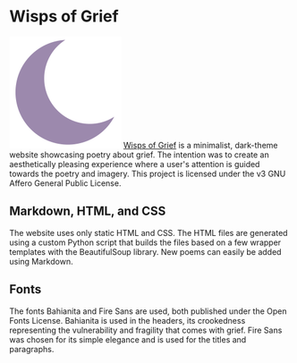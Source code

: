 # Wisps of Grief

[![Wisps of Grief](/favicons/favicon.svg)](https://wispsofgrief.netlify.app/) [Wisps of Grief](https://wispsofgrief.netlify.app/) is a minimalist, dark-theme website showcasing poetry about grief. The intention was to create an aesthetically pleasing experience where a user's attention is guided towards the poetry and imagery. This project is licensed under the v3 GNU Affero General Public License.

## Markdown, HTML, and CSS
The website uses only static HTML and CSS. The HTML files are generated using a custom Python script that builds the files based on a few wrapper templates with the BeautifulSoup library. New poems can easily be added using Markdown. 

## Fonts
The fonts Bahianita and Fire Sans are used, both published under the Open Fonts License. Bahianita is used in the headers, its crookedness representing the vulnerability and fragility that comes with grief. Fire Sans was chosen for its simple elegance and is used for the titles and paragraphs. 
